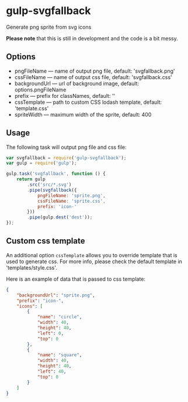 gulp-svgfallback
================

Generate png sprite from svg icons

**Please note** that this is still in development and the code is a bit messy.

## Options

* pngFileName — name of output png file, default: 'svgfallback.png'
* cssFileName — name of output css file, default: 'svgfallback.css'
* backgroundUrl — url of background image, default: options.pngFileName
* prefix — prefix for classNames, default: ''
* cssTemplate — path to custom CSS lodash template, default: 'template.css'
* spriteWidth — maximum width of the sprite, default: 400

## Usage

The following task will output png file and css file:

```js
var svgfallback = require('gulp-svgfallback');
var gulp = require('gulp');

gulp.task('svgfallback', function () {
    return gulp
        .src('src/*.svg')
        .pipe(svgfallback({
            pngFileName: 'sprite.png',
            cssFileName: 'sprite.css',
            prefix: 'icon-'
        }))
        .pipe(gulp.dest('dest'));
});
```

## Custom css template

An additional option `cssTemplate` allows you to override template that is used to generate css.
For more info, please check the default template in 'templates/style.css'.

Here is an example of data that is passed to css template:

```json
{
    "backgroundUrl": "sprite.png",
    "prefix": "icon-",
    "icons": [
        {
            "name": "circle",
            "width": 40,
            "height": 40,
            "left": 0,
            "top": 0
        },
        {
            "name": "square",
            "width": 40,
            "height": 40,
            "left": 40,
            "top": 0
        }
    ]
}
```
